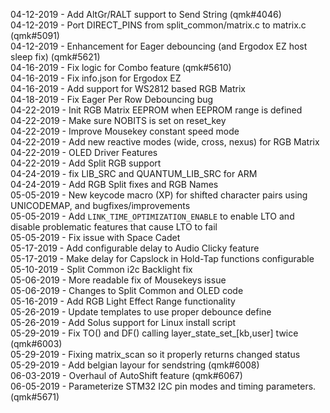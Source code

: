 04-12-2019 - Add AltGr/RALT support to Send String (qmk#4046)   
04-12-2019 - Port DIRECT_PINS from split_common/matrix.c to matrix.c (qmk#5091)   
04-12-2019 - Enhancement for Eager debouncing (and Ergodox EZ host sleep fix) (qmk#5621)   
04-16-2019 - Fix logic for Combo feature (qmk#5610)   
04-16-2019 - Fix info.json for Ergodox EZ   
04-16-2019 - Add support for WS2812 based RGB Matrix   
04-18-2019 - Fix Eager Per Row Debouncing bug  
04-22-2019 - Init RGB Matrix EEPROM when EEPROM range is defined  
04-22-2019 - Make sure NOBITS is set on reset_key   
04-22-2019 - Improve Mousekey constant speed mode  
04-22-2019 - Add new reactive modes (wide, cross, nexus) for RGB Matrix  
04-22-2019 - OLED Driver Features  
04-22-2019 - Add Split RGB support  
04-24-2019 - fix LIB_SRC and QUANTUM_LIB_SRC for ARM  
04-24-2019 - Add RGB Split fixes and RGB Names  
05-05-2019 - New keycode macro (XP) for shifted character pairs using UNICODEMAP, and bugfixes/improvements  
05-05-2019 - Add `LINK_TIME_OPTIMIZATION_ENABLE` to enable LTO and disable problematic features that cause LTO to fail  
05-05-2019 - Fix issue with Space Cadet  
05-17-2019 - Add configurable delay to Audio Clicky feature   
05-17-2019 - Make delay for Capslock in Hold-Tap functions configurable   
05-10-2019 - Split Common i2c Backlight fix   
05-06-2019 - More readable fix of Mousekeys issue  
05-06-2019 - Changes to Split Common and OLED code  
05-16-2019 - Add RGB Light Effect Range functionality   
05-26-2019 - Update templates to use proper debounce define  
05-26-2019 - Add Solus support for Linux install script  
05-29-2019 - Fix TO() and DF() calling layer_state_set_[kb,user] twice (qmk#6003)   
05-29-2019 - Fixing matrix_scan so it properly returns changed status  
05-29-2019 - Add belgian layour for sendstring (qmk#6008)  
06-03-2019 - Overhaul of AutoShift feature (qmk#6067)  
06-05-2019 - Parameterize STM32 I2C pin modes and timing parameters. (qmk#5671)
